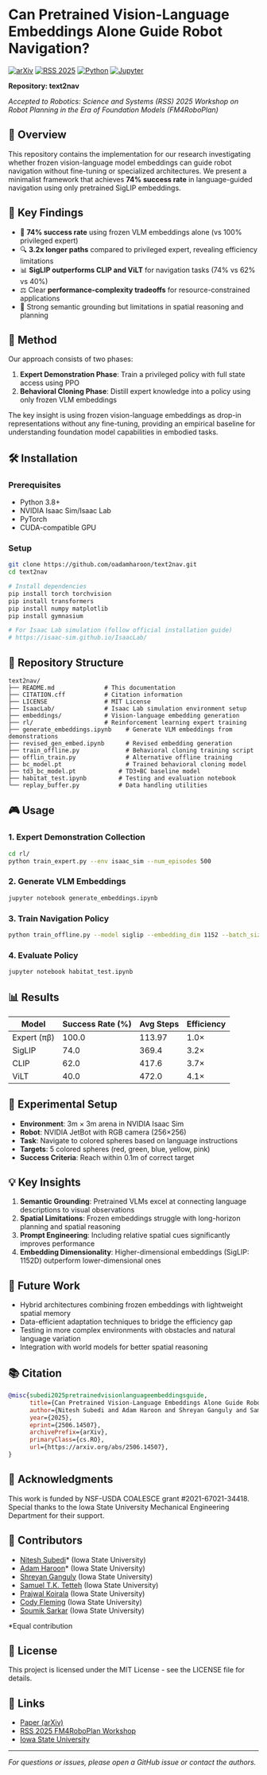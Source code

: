 # Can Pretrained Vision-Language Embeddings Alone Guide Robot Navigation?

[![arXiv](https://img.shields.io/badge/arXiv-2506.14507-b31b1b.svg)](https://arxiv.org/abs/2506.14507)
[![RSS 2025](https://img.shields.io/badge/RSS%202025-Workshop-blue)](https://sites.google.com/brown.edu/fm4roboplan/home)
[![Python](https://img.shields.io/badge/Python-76.3%25-blue)](https://github.com/oadamharoon/text2nav)
[![Jupyter](https://img.shields.io/badge/Jupyter%20Notebook-22.7%25-orange)](https://github.com/oadamharoon/text2nav)

**Repository: text2nav**

*Accepted to Robotics: Science and Systems (RSS) 2025 Workshop on Robot Planning in the Era of Foundation Models (FM4RoboPlan)*

## 📝 Overview

This repository contains the implementation for our research investigating whether frozen vision-language model embeddings can guide robot navigation without fine-tuning or specialized architectures. We present a minimalist framework that achieves **74% success rate** in language-guided navigation using only pretrained SigLIP embeddings.

## 🎯 Key Findings

- 🎯 **74% success rate** using frozen VLM embeddings alone (vs 100% privileged expert)
- 🔍 **3.2x longer paths** compared to privileged expert, revealing efficiency limitations
- 📊 **SigLIP outperforms CLIP and ViLT** for navigation tasks (74% vs 62% vs 40%)
- ⚖️ Clear **performance-complexity tradeoffs** for resource-constrained applications
- 🧠 Strong semantic grounding but limitations in spatial reasoning and planning

## 🚀 Method

Our approach consists of two phases:

1. **Expert Demonstration Phase**: Train a privileged policy with full state access using PPO
2. **Behavioral Cloning Phase**: Distill expert knowledge into a policy using only frozen VLM embeddings

The key insight is using frozen vision-language embeddings as drop-in representations without any fine-tuning, providing an empirical baseline for understanding foundation model capabilities in embodied tasks.

## 🛠️ Installation

### Prerequisites
- Python 3.8+
- NVIDIA Isaac Sim/Isaac Lab
- PyTorch
- CUDA-compatible GPU

### Setup
```bash
git clone https://github.com/oadamharoon/text2nav.git
cd text2nav

# Install dependencies
pip install torch torchvision
pip install transformers
pip install numpy matplotlib
pip install gymnasium

# For Isaac Lab simulation (follow official installation guide)
# https://isaac-sim.github.io/IsaacLab/
```

## 📁 Repository Structure

```
text2nav/
├── README.md              # This documentation
├── CITATION.cff           # Citation information
├── LICENSE                # MIT License
├── IsaacLab/              # Isaac Lab simulation environment setup
├── embeddings/            # Vision-language embedding generation
├── rl/                    # Reinforcement learning expert training
├── generate_embeddings.ipynb    # Generate VLM embeddings from demonstrations
├── revised_gen_embed.ipynb      # Revised embedding generation
├── train_offline.py             # Behavioral cloning training script
├── offlin_train.py              # Alternative offline training
├── bc_model.pt                  # Trained behavioral cloning model
├── td3_bc_model.pt            # TD3+BC baseline model
├── habitat_test.ipynb         # Testing and evaluation notebook
└── replay_buffer.py           # Data handling utilities
```

## 🎮 Usage

### 1. Expert Demonstration Collection
```bash
cd rl/
python train_expert.py --env isaac_sim --num_episodes 500
```

### 2. Generate VLM Embeddings
```bash
jupyter notebook generate_embeddings.ipynb
```

### 3. Train Navigation Policy
```bash
python train_offline.py --model siglip --embedding_dim 1152 --batch_size 32
```

### 4. Evaluate Policy
```bash
jupyter notebook habitat_test.ipynb
```

## 📊 Results

| Model | Success Rate (%) | Avg Steps | Efficiency |
|-------|------------------|-----------|------------|
| Expert (πβ) | 100.0 | 113.97 | 1.0× |
| SigLIP | 74.0 | 369.4 | 3.2× |
| CLIP | 62.0 | 417.6 | 3.7× |
| ViLT | 40.0 | 472.0 | 4.1× |

## 🔬 Experimental Setup

- **Environment**: 3m × 3m arena in NVIDIA Isaac Sim
- **Robot**: NVIDIA JetBot with RGB camera (256×256)
- **Task**: Navigate to colored spheres based on language instructions
- **Targets**: 5 colored spheres (red, green, blue, yellow, pink)
- **Success Criteria**: Reach within 0.1m of correct target

## 💡 Key Insights

1. **Semantic Grounding**: Pretrained VLMs excel at connecting language descriptions to visual observations
2. **Spatial Limitations**: Frozen embeddings struggle with long-horizon planning and spatial reasoning
3. **Prompt Engineering**: Including relative spatial cues significantly improves performance
4. **Embedding Dimensionality**: Higher-dimensional embeddings (SigLIP: 1152D) outperform lower-dimensional ones

## 🔮 Future Work

- Hybrid architectures combining frozen embeddings with lightweight spatial memory
- Data-efficient adaptation techniques to bridge the efficiency gap
- Testing in more complex environments with obstacles and natural language variation
- Integration with world models for better spatial reasoning

## 📚 Citation

```bibtex
@misc{subedi2025pretrainedvisionlanguageembeddingsguide,
      title={Can Pretrained Vision-Language Embeddings Alone Guide Robot Navigation?}, 
      author={Nitesh Subedi and Adam Haroon and Shreyan Ganguly and Samuel T. K. Tetteh and Prajwal Koirala and Cody Fleming and Soumik Sarkar},
      year={2025},
      eprint={2506.14507},
      archivePrefix={arXiv},
      primaryClass={cs.RO},
      url={https://arxiv.org/abs/2506.14507}, 
}
```

## 🙏 Acknowledgments

This work is funded by NSF-USDA COALESCE grant #2021-67021-34418. Special thanks to the Iowa State University Mechanical Engineering Department for their support.

## 👥 Contributors

- [Nitesh Subedi](https://github.com/nitesh-subedi)* (Iowa State University)
- [Adam Haroon](https://github.com/oadamharoon)* (Iowa State University)  
- [Shreyan Ganguly](https://github.com/tre3x) (Iowa State University)
- [Samuel T.K. Tetteh](https://github.com/samtett) (Iowa State University)
- [Prajwal Koirala](https://github.com/prajwalkoirala) (Iowa State University)
- [Cody Fleming](https://github.com/codyfleming) (Iowa State University)
- [Soumik Sarkar](https://github.com/soumiks) (Iowa State University)

*Equal contribution

## 📄 License

This project is licensed under the MIT License - see the LICENSE file for details.

## 🔗 Links

- [Paper (arXiv)](https://arxiv.org/abs/2506.14507)
- [RSS 2025 FM4RoboPlan Workshop](https://sites.google.com/brown.edu/fm4roboplan/home)
- [Iowa State University](https://www.iastate.edu/)

---

*For questions or issues, please open a GitHub issue or contact the authors.*
